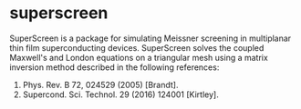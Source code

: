 # superscreen

SuperScreen is a package for simulating Meissner screening in multiplanar thin film
superconducting devices. SuperScreen solves the coupled Maxwell's and London equations
on a triangular mesh using a matrix inversion method described in the following references:

1. Phys. Rev. B 72, 024529 (2005) [Brandt].
2. Supercond. Sci. Technol. 29 (2016) 124001 [Kirtley].